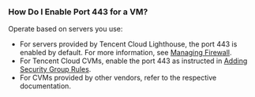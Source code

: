 ### How Do I Enable Port 443 for a VM?
Operate based on servers you use:
 - For servers provided by Tencent Cloud Lighthouse, the port 443 is enabled by default. For more information, see [Managing Firewall](https://intl.cloud.tencent.com/document/product/1103/41393).
 - For Tencent Cloud CVMs, enable the port 443 as instructed in [Adding Security Group Rules](https://intl.cloud.tencent.com/document/product/213/34272).
 - For CVMs provided by other vendors, refer to the respective documentation.
